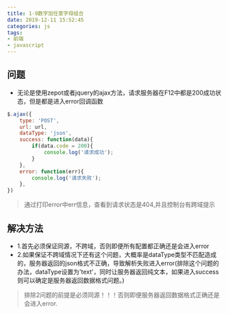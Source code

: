 ```yaml
---
title: 1-9数字加任意字母组合
date: 2019-12-11 15:52:45
categories: js
tags:
- 前端
- javascript
---
```


## 问题
* 无论是使用zepot或者jquery的ajax方法，请求服务器在F12中都是200成功状态，但是都是进入error回调函数
```js
$.ajax({
    type: 'POST',
    url: url,
    dataType: 'json',
    success: function(data){
        if(data.code = 200){
            console.log('请求成功');
        }
    },
    error: function(err){
        console.log('请求失败');
    },
})
```
> 通过打印error中err信息，查看到请求状态是404,并且控制台有跨域提示

## 解决方法
* 1.首先必须保证同源，不跨域，否则即便所有配置都正确还是会进入error
* 2.如果保证不跨域情况下还有这个问题，大概率是dataType类型不匹配造成的，服务器返回的json格式不正确，导致解析失败进入error(排除这个问题的办法，dataType设置为'text'，同时让服务器返回纯文本，如果进入success则可以确定是服务器返回数据格式问题。)
> 排除2问题的前提是必须同源！！！否则即便服务器返回数据格式正确还是会进入error.